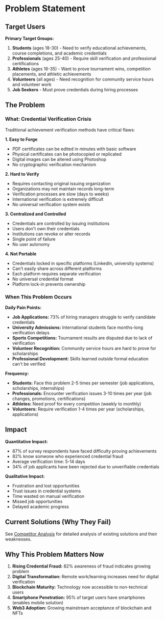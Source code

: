 # Problem Statement

## Target Users

**Primary Target Groups:**
1. **Students** (ages 18-30) - Need to verify educational achievements, course completions, and academic credentials
2. **Professionals** (ages 25-40) - Require skill verification and professional certifications
3. **Athletes** (ages 16-35) - Want to prove tournament wins, competition placements, and athletic achievements
4. **Volunteers** (all ages) - Need recognition for community service hours and volunteer work
5. **Job Seekers** - Must prove credentials during hiring processes

## The Problem

### What: Credential Verification Crisis

Traditional achievement verification methods have critical flaws:

**1. Easy to Forge**
- PDF certificates can be edited in minutes with basic software
- Physical certificates can be photocopied or replicated
- Digital images can be altered using Photoshop
- No cryptographic verification mechanism

**2. Hard to Verify**
- Requires contacting original issuing organization
- Organizations may not maintain records long-term
- Verification processes are slow (days to weeks)
- International verification is extremely difficult
- No universal verification system exists

**3. Centralized and Controlled**
- Credentials are controlled by issuing institutions
- Users don't own their credentials
- Institutions can revoke or alter records
- Single point of failure
- No user autonomy

**4. Not Portable**
- Credentials locked in specific platforms (LinkedIn, university systems)
- Can't easily share across different platforms
- Each platform requires separate verification
- No universal credential format
- Platform lock-in prevents ownership

### When This Problem Occurs

**Daily Pain Points:**
- **Job Applications:** 73% of hiring managers struggle to verify candidate credentials
- **University Admissions:** International students face months-long verification delays
- **Sports Competitions:** Tournament results are disputed due to lack of verification
- **Volunteer Recognition:** Community service hours are hard to prove for scholarships
- **Professional Development:** Skills learned outside formal education can't be verified

**Frequency:**
- **Students:** Face this problem 2-5 times per semester (job applications, scholarships, internships)
- **Professionals:** Encounter verification issues 3-10 times per year (job changes, promotions, certifications)
- **Athletes:** Need proof for every competition (weekly to monthly)
- **Volunteers:** Require verification 1-4 times per year (scholarships, applications)

## Impact

**Quantitative Impact:**
- 87% of survey respondents have faced difficulty proving achievements
- 82% know someone who experienced credential fraud
- Average verification time: 5-14 days
- 34% of job applicants have been rejected due to unverifiable credentials

**Qualitative Impact:**
- Frustration and lost opportunities
- Trust issues in credential systems
- Time wasted on manual verification
- Missed job opportunities
- Delayed academic progress

## Current Solutions (Why They Fail)

See [Competitor Analysis](./competitor-analysis.md) for detailed analysis of existing solutions and their weaknesses.

## Why This Problem Matters Now

1. **Rising Credential Fraud:** 82% awareness of fraud indicates growing problem
2. **Digital Transformation:** Remote work/learning increases need for digital verification
3. **Blockchain Maturity:** Technology now accessible to non-technical users
4. **Smartphone Penetration:** 95% of target users have smartphones (enables mobile solution)
5. **Web3 Adoption:** Growing mainstream acceptance of blockchain and NFTs


